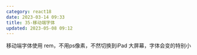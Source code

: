 ```yaml
---
category: react18
date: 2023-03-14 09:33
title: 35-移动端字体
updated: 2023-05-08 09:12
---
```


移动端字体使用 rem，不用ps像素，不然切换到iPad 大屏幕，字体会变的特别小